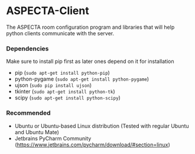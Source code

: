 # ASPECTA-Client
The ASPECTA room configuration program and libraries that will help python clients communicate with the server.

### Dependencies
Make sure to install pip first as later ones depend on it for installation
* pip (```sudo apt-get install python-pip```)
* python-pygame (```sudo apt-get install python-pygame```)
* ujson (```sudo pip install ujson```)
* tkinter (```sudo apt-get install python-tk```)
* scipy (```sudo apt-get install python-scipy```)

### Recommended

* Ubuntu or Ubuntu-based Linux distribution (Tested with regular Ubuntu and Ubuntu Mate)
* Jetbrains PyCharm Community (https://www.jetbrains.com/pycharm/download/#section=linux)
